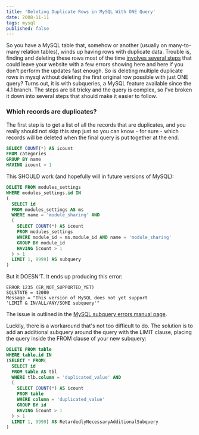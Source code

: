 ```yaml
---
title: 'Deleting Duplicate Rows in MySQL With ONE Query'
date: 2008-11-11
tags: mysql
published: false
---
```


So you have a MySQL table that, somehow or another (usually on many-to-many
relation tables), winds up having rows with duplicate data.  Trouble is,
finding and deleting these rows most of the time [involves several
steps](http://www.justin-cook.com/wp/2006/12/12/remove-duplicate-entries-rows-a-mysql-database-table/)
that could leave your website with a few errors showing here and here if you
don't perform the updates fast enough.  So is deleting multiple duplicate
rows in mysql without deleting the first original row possible with just ONE
query?  Turns out, it is with subqueries, a MySQL feature available since
the 4.1 branch.  The steps are bit tricky and the query is complex, so I've
broken it down into several steps that should make it easier to
follow.

### Which records are duplicates?

The first step is to get a list of all the records that are duplicates, and you
really should not skip this step just so you can know - for sure - which
records will be deleted when the final query is put together at the end.

```sql
SELECT COUNT(*) AS icount
FROM categories
GROUP BY name
HAVING icount > 1
```

This SHOULD work (and hopefully will in future versions of MySQL):

```sql
DELETE FROM modules_settings
WHERE modules_settings.id IN
(
  SELECT id
  FROM modules_settings AS ms
  WHERE name = 'module_sharing' AND
  (
    SELECT COUNT(*) AS icount
    FROM modules_settings
    WHERE module_id = ms.module_id AND name = 'module_sharing'
    GROUP BY module_id
    HAVING icount > 1
  ) > 1
  LIMIT 1, 9999) AS subquery
)
```

But it DOESN'T.  It ends up producing this error:

```
ERROR 1235 (ER_NOT_SUPPORTED_YET)
SQLSTATE = 42000
Message = "This version of MySQL does not yet support
'LIMIT & IN/ALL/ANY/SOME subquery'"
```

The issue is outlined in the
[MySQL subquery errors manual page](http://dev.mysql.com/doc/refman/5.0/en/subquery-errors.html).

Luckily, there is a workaround that's not too difficult to do.  The solution is
to add an additional subquery around the query with the LIMIT clause, placing
the query inside the FROM clause of your new subquery:

```sql
DELETE FROM table
WHERE table.id IN
(SELECT * FROM(
  SELECT id
  FROM table AS tbl
  WHERE tlb.column = 'duplicated_value' AND
  (
    SELECT COUNT(*) AS icount
    FROM table
    WHERE column = 'duplicated_value'
    GROUP BY id
    HAVING icount > 1
  ) > 1
  LIMIT 1, 9999) AS RetardedlyNecessaryAdditionalSubquery
)
```
